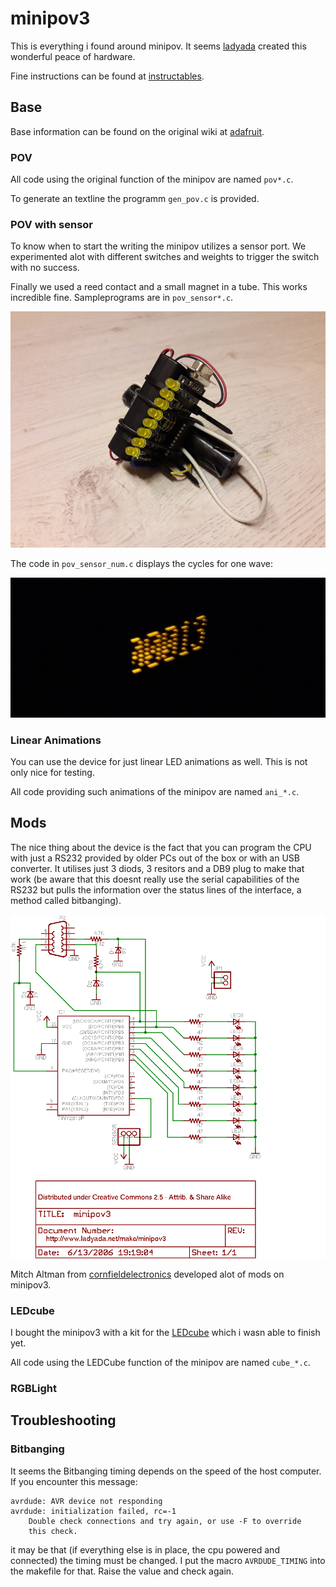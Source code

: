 # minipov3

This is everything i found around minipov. It seems
[ladyada](http://ladyada.net/make/minipov3/index.html) created this wonderful
peace of hardware.

Fine instructions can be found at
[instructables](https://www.instructables.com/MiniPOV3-Kit/).

## Base

Base information can be found on the original wiki at
[adafruit](https://learn.adafruit.com/minipov3).

### POV

All code using the original function of the minipov are named `pov*.c`.

To generate an textline the programm `gen_pov.c` is provided.

### POV with sensor

To know when to start the writing the minipov utilizes a sensor port. We
experimented alot with different switches and weights to trigger the switch
with no success.

Finally we used a reed contact and a small magnet in a tube.
This works incredible fine. Sampleprograms are in `pov_sensor*.c`.

![IMG](IMG_20210905_221634.sized.jpg)

The code in `pov_sensor_num.c` displays the cycles for one wave:

![IMG](pov_sen_num.jpg)

### Linear Animations

You can use the device for just linear LED animations as well. This is not only
nice for testing.

All code providing such animations of the minipov are named `ani_*.c`.

## Mods

The nice thing about the device is the fact that you can program the CPU with
just a RS232 provided by older PCs out of the box or with an USB converter. It
utilises just 3 diods, 3 resitors and a DB9 plug to make that work (be aware
that this doesnt really use the serial capabilities of the RS232 but pulls the
information over the status lines of the interface, a method called
bitbanging).

![Diagram](adafruit_products_minipov3schem.png)

Mitch Altman from
[cornfieldelectronics](http://cornfieldelectronics.com/cfe/projects.php)
developed alot of mods on minipov3.

### LEDcube

I bought the minipov3 with a kit for the
[LEDcube](http://cornfieldelectronics.com/cfe/projects/ledcube/LEDcube_instructions.php)
which i wasn able to finish yet.

All code using the LEDCube function of the minipov are named `cube_*.c`.

### RGBLight

Troubleshooting
--

### Bitbanging

It seems the Bitbanging timing depends on the speed of the host computer. If
you encounter this message:

```
avrdude: AVR device not responding
avrdude: initialization failed, rc=-1
	Double check connections and try again, or use -F to override
	this check.
```

it may be that (if everything else is in place, the cpu powered and connected)
the timing must be changed. I put the macro `AVRDUDE_TIMING` into the makefile
for that. Raise the value and check again.

